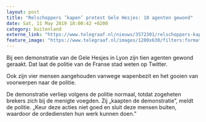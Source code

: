 ```yaml
---
layout: post
title: "Relschoppers ’kapen’ protest Gele Hesjes: 10 agenten gewond"
date: Sat, 11 May 2019 18:00:42 +0200
category: buitenland
externe_link: "https://www.telegraaf.nl/nieuws/3572301/relschoppers-kapen-protest-gele-hesjes-10-agenten-gewond"
feature_image: "https://www.telegraaf.nl/images/1200x630/filters:format(jpeg):quality(80)/cdn-kiosk-api.telegraaf.nl/68aa8024-7407-11e9-8aa7-02d1dbdc35d1.jpg"
---
```


<p class="intro">Bij een demonstratie van de Gele Hesjes in Lyon zijn tien agenten gewond geraakt. Dat laat de politie van de Franse stad weten op Twitter.</p> <p>Ook zijn vier mensen aangehouden vanwege wapenbezit en het gooien van voorwerpen naar de politie.</p><p>De demonstratie verliep volgens de politie normaal, totdat zogeheten brekers zich bij de menigte voegden. Zij „kaapten de demonstratie”, meldt de politie. „Keur deze acties niet goed en sluit deze mensen buiten, waardoor de ordediensten hun werk kunnen doen.”</p>
